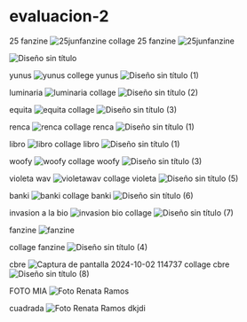 # evaluacion-2
25 fanzine
![25junfanzine](https://github.com/user-attachments/assets/1397987f-f8d5-40bf-9851-26f879ca9223)
collage 25 fanzine
![25junfanzine](https://github.com/user-attachments/assets/eff85df7-5b3d-4423-b04c-68a3e7e5e343)


![Diseño sin título](https://github.com/user-attachments/assets/4aab12d5-309b-441f-bd4a-ae869564e892)

yunus
![yunus](https://github.com/user-attachments/assets/08b082ec-1526-4dfa-bd94-8ef01e48aa4c)
college yunus
![Diseño sin título (1)](https://github.com/user-attachments/assets/435e712c-4de1-4c68-898c-da86ba7624c1)

luminaria
![luminaria](https://github.com/user-attachments/assets/1a73ffdb-c602-4cec-910d-f8bf1bc32e74)
collage
![Diseño sin título (2)](https://github.com/user-attachments/assets/ade781a8-87a3-475a-9e8d-06bf922f9b43)


equita
![equita](https://github.com/user-attachments/assets/7a75d0ce-82e8-45c0-b0d1-3556afbf298a)
collage
![Diseño sin título (3)](https://github.com/user-attachments/assets/df18c6e5-234b-4efe-ae10-43285c321c76)

renca
![renca](https://github.com/user-attachments/assets/cc207c4a-fd81-4b82-b992-d799958fac17)
collage renca
![Diseño sin título (1)](https://github.com/user-attachments/assets/bc3e9f8e-12e3-4b67-86a6-54519c58b5b7)


libro
![libro](https://github.com/user-attachments/assets/3aa707b4-1941-43a9-9ed8-804fb9e38522)
collage libro
![Diseño sin título (1)](https://github.com/user-attachments/assets/7219e777-60bd-4c71-99ca-7e3df0608e18)



woofy
![woofy](https://github.com/user-attachments/assets/c045dbee-ed40-40e0-ac7e-397145706ab2)
collage woofy
![Diseño sin título (3)](https://github.com/user-attachments/assets/b93be267-543b-4a15-bb5c-28dafe9b09b2)


violeta wav
![violetawav](https://github.com/user-attachments/assets/8bb11402-28ec-420a-9bcc-78b3900af909)
collage violeta
![Diseño sin título (5)](https://github.com/user-attachments/assets/9b6c21bf-e69d-450c-9a2a-84f1df775961)


banki 
![banki](https://github.com/user-attachments/assets/cff0efdc-ee22-4c44-9636-6d04450d1a1d)
collage banki
![Diseño sin título (6)](https://github.com/user-attachments/assets/70b03104-cb92-401c-b2b7-6daea4e6da0c)


invasion a la bio
![invasion bio](https://github.com/user-attachments/assets/0f625abe-948c-44b8-8b90-4ec8fea9514f)
collage
![Diseño sin título (7)](https://github.com/user-attachments/assets/c0addc68-269a-42f1-8a10-1a1524f07a1e)



fanzine
![fanzine](https://github.com/user-attachments/assets/3e4683fe-9fc4-428d-85e9-54dbef723c3a)

collage fanzine
![Diseño sin título (4)](https://github.com/user-attachments/assets/5f314f8e-ee15-4ea1-a479-e6f7e9626d11)

cbre
![Captura de pantalla 2024-10-02 114737](https://github.com/user-attachments/assets/edfd7c7f-14c1-4ca8-80e4-5b09de4ceebc)
collage cbre
![Diseño sin título (8)](https://github.com/user-attachments/assets/c3619869-593c-48b8-a90b-4da9ef5005f2)

FOTO MIA
![Foto Renata Ramos](https://github.com/user-attachments/assets/1bb38048-1e27-42a4-822e-1bc19773e27a)

cuadrada
![Foto Renata Ramos dkjdi](https://github.com/user-attachments/assets/747c7de4-5c56-48a9-855b-6ebbdbec4fe2)


